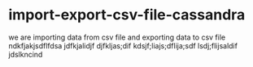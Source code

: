 # import-export-csv-file-cassandra
we are importing data from csv file and exporting data to csv file
ndkfjakjsdflfdsa
jdfkjalidjf
djfkljas;dif
kdsjf;liajs;dflija;sdf
lsdj;flijsaldif
jdslkncind
